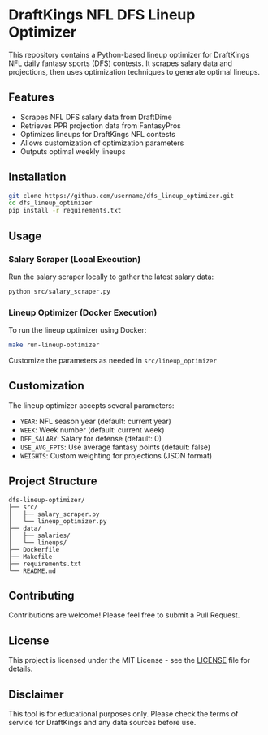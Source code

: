 # DraftKings NFL DFS Lineup Optimizer

This repository contains a Python-based lineup optimizer for DraftKings NFL daily fantasy sports (DFS) contests. It scrapes salary data and projections, then uses optimization techniques to generate optimal lineups.

## Features

- Scrapes NFL DFS salary data from DraftDime
- Retrieves PPR projection data from FantasyPros  
- Optimizes lineups for DraftKings NFL contests
- Allows customization of optimization parameters
- Outputs optimal weekly lineups

## Installation

```bash
git clone https://github.com/username/dfs_lineup_optimizer.git
cd dfs_lineup_optimizer
pip install -r requirements.txt
```

## Usage

### Salary Scraper (Local Execution)

Run the salary scraper locally to gather the latest salary data:

```bash
python src/salary_scraper.py
```

### Lineup Optimizer (Docker Execution)

To run the lineup optimizer using Docker:

```bash
make run-lineup-optimizer
```

Customize the parameters as needed in `src/lineup_optimizer`

## Customization

The lineup optimizer accepts several parameters:

- `YEAR`: NFL season year (default: current year)
- `WEEK`: Week number (default: current week) 
- `DEF_SALARY`: Salary for defense (default: 0)
- `USE_AVG_FPTS`: Use average fantasy points (default: false)
- `WEIGHTS`: Custom weighting for projections (JSON format)

## Project Structure

```
dfs-lineup-optimizer/
├── src/
│   ├── salary_scraper.py
│   └── lineup_optimizer.py
├── data/
│   ├── salaries/
│   └── lineups/
├── Dockerfile
├── Makefile
├── requirements.txt
└── README.md
```

## Contributing

Contributions are welcome! Please feel free to submit a Pull Request.

## License

This project is licensed under the MIT License - see the [LICENSE](LICENSE) file for details.

## Disclaimer

This tool is for educational purposes only. Please check the terms of service for DraftKings and any data sources before use.
